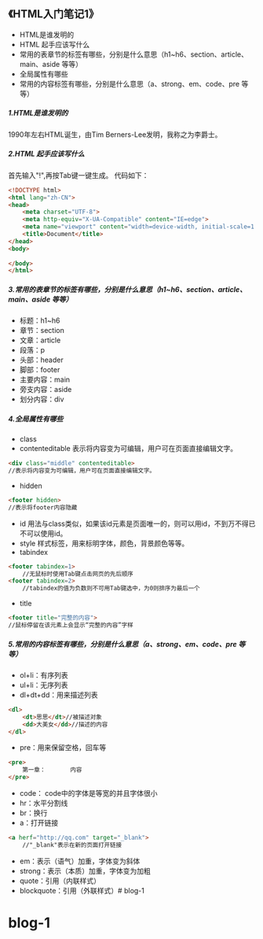 ## 《HTML入门笔记1》
* HTML是谁发明的
* HTML 起手应该写什么
* 常用的表章节的标签有哪些，分别是什么意思（h1~h6、section、article、main、aside 等等）
* 全局属性有哪些
* 常用的内容标签有哪些，分别是什么意思（a、strong、em、code、pre 等等）
  
##### 1.HTML是谁发明的
1990年左右HTML诞生，由Tim Berners-Lee发明，我称之为李爵士。

##### 2.HTML 起手应该写什么
首先输入"!",再按Tab键一键生成。
代码如下：
```html
<!DOCTYPE html>
<html lang="zh-CN">
<head>
    <meta charset="UTF-8">
    <meta http-equiv="X-UA-Compatible" content="IE=edge">
    <meta name="viewport" content="width=device-width, initial-scale=1.0">
    <title>Document</title>
</head>
<body>
    
</body>
</html>
```

##### 3.常用的表章节的标签有哪些，分别是什么意思（h1~h6、section、article、main、aside 等等）
* 标题：h1~h6
* 章节：section
* 文章：article
* 段落：p
* 头部：header
* 脚部：footer
* 主要内容：main
* 旁支内容：aside
* 划分内容：div

##### 4.全局属性有哪些
* class
* contenteditable 表示将内容变为可编辑，用户可在页面直接编辑文字。
```html
<div class="middle" contenteditable>
//表示将内容变为可编辑，用户可在页面直接编辑文字。
```
* hidden
``` html
<footer hidden>
//表示将footer内容隐藏
```
* id
  用法与class类似，如果该id元素是页面唯一的，则可以用id，不到万不得已不可以使用id。
* style
  样式标签，用来标明字体，颜色，背景颜色等等。
* tabindex
```html
<footer tabindex=1>
    //无鼠标时使用Tab键点击网页的先后顺序
<footer tabindex=2>
    //tabindex的值为负数则不可用Tab键选中，为0则排序为最后一个  
```
* title
```html
<footer title="完整的内容">
//鼠标停留在该元素上会显示“完整的内容”字样
```
##### 5.常用的内容标签有哪些，分别是什么意思（a、strong、em、code、pre 等等）
* ol+li：有序列表
* ul+li：无序列表
* dl+dt+dd：用来描述列表
```html
<dl>
    <dt>思思</dt>//被描述对象
    <dd>大美女</dd>//描述的内容
</dl>    
```
* pre：用来保留空格，回车等
```html
<pre>
    第一章：       内容
</pre>
```
* code： code中的字体是等宽的并且字体很小 
* hr：水平分割线
* br：换行
* a：打开链接
```html
<a herf="http://qq.com" target="_blank">
    //"_blank"表示在新的页面打开链接
```  
* em：表示（语气）加重，字体变为斜体
* strong：表示（本质）加重，字体变为加粗
* quote：引用（内联样式）
* blockquote：引用（外联样式）# blog-1
# blog-1
